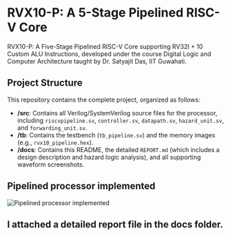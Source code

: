 
# RVX10-P: A 5-Stage Pipelined RISC-V Core

RVX10-P: A Five-Stage Pipelined RISC-V Core supporting RV32I + 10 Custom ALU Instructions, developed under the course Digital Logic and Computer Architecture taught by Dr. Satyajit Das, IIT Guwahati.

## Project Structure

This repository contains the complete project, organized as follows:

* **/src**: Contains all Verilog/SystemVerilog source files for the processor, including `riscvpipeline.sv`, `controller.sv`, `datapath.sv`, `hazard_unit.sv`, and `forwarding_unit.sv`.
* **/tb**: Contains the testbench (`tb_pipeline.sv`) and the memory images (e.g., `rvx10_pipeline.hex`).
* **/docs**: Contains this README, the detailed `REPORT.md` (which includes a design description and hazard logic analysis), and all supporting waveform screenshots.
## Pipelined processor implemented
![Pipelined processor implemented](../RVX10-P/docs/Pipelined_processor)
##  I attached a detailed report file in the docs folder.
